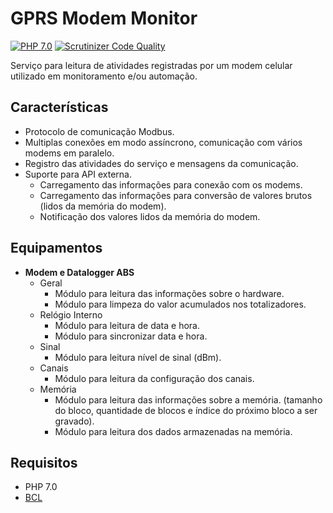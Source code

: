 # GPRS Modem Monitor

[![PHP 7.0](https://img.shields.io/badge/PHP-%3E%3D%207.0-8892BF.svg)](https://php.net/)
[![Scrutinizer Code Quality](https://scrutinizer-ci.com/g/balmanth/GPRS-Modem-Monitor/badges/quality-score.png?b=develop)](https://scrutinizer-ci.com/g/balmanth/GPRS-Modem-Monitor/?branch=develop)

Serviço para leitura de atividades registradas por um modem celular utilizado em monitoramento e/ou automação.

## Características
* Protocolo de comunicação Modbus.
* Multiplas conexões em modo assíncrono, comunicação com vários modems em paralelo.
* Registro das atividades do serviço e mensagens da comunicação.
* Suporte para API externa.
  + Carregamento das informações para conexão com os modems.
  + Carregamento das informações para conversão de valores brutos (lidos da memória do modem).
  + Notificação dos valores lidos da memória do modem.

## Equipamentos
* **Modem e Datalogger ABS**
  + Geral
    * Módulo para leitura das informações sobre o hardware.
    * Módulo para limpeza do valor acumulados nos totalizadores.
  + Relógio Interno
    * Módulo para leitura de data e hora.
    * Módulo para sincronizar data e hora.
  + Sinal
    * Módulo para leitura nível de sinal (dBm).
  + Canais
    * Módulo para leitura da configuração dos canais.
  + Memória
    * Módulo para leitura das informações sobre a memória.
    (tamanho do bloco, quantidade de blocos e índice do próximo bloco a ser gravado).
    * Módulo para leitura dos dados armazenadas na memória.

## Requisitos
+ PHP 7.0
+ [BCL](https://github.com/balmanth/BCL)
